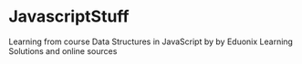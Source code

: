 # JavascriptStuff
Learning from course Data Structures in JavaScript by by Eduonix Learning Solutions and online sources
